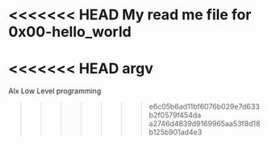 <<<<<<< HEAD
My read me file for 0x00-hello_world
=======
<<<<<<< HEAD
argv
=======
Alx Low Level programming
>>>>>>> e6c05b6ad11bf6076b029e7d633b2f0579f454da
>>>>>>> a2746d4839d9169965aa53f8d18b125b901ad4e3
